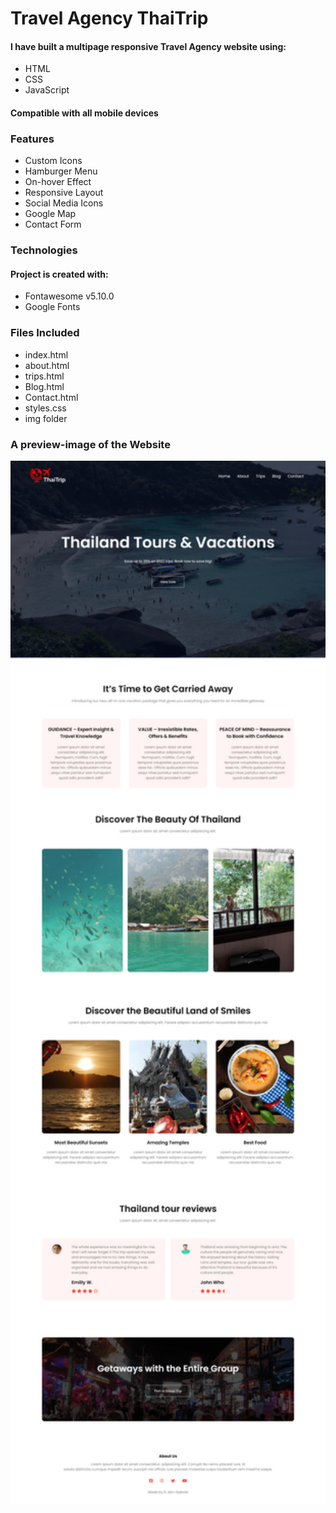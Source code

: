 # Travel Agency ThaiTrip

#### I have built a multipage responsive Travel Agency website using: 
* HTML
* CSS
* JavaScript 
#### Compatible with all mobile devices 

### Features 
* Custom Icons
* Hamburger Menu
* On-hover Effect
* Responsive Layout
* Social Media Icons
* Google Map
* Contact Form

### Technologies

#### Project is created with:
* Fontawesome v5.10.0
* Google Fonts 

### Files Included

* index.html
* about.html
* trips.html
* Blog.html
* Contact.html
* styles.css
* img folder

### A preview-image of the Website

<img src="img/Preview.png" width="900">

